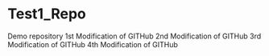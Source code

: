 # Test1_Repo
Demo repository
1st Modification of GITHub
2nd Modification of GITHub
3rd Modification of GITHub
4th Modification of GITHub
